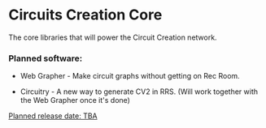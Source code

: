 # Circuits Creation Core
The core libraries that will power the Circuit Creation network.

### Planned software:
- Web Grapher - Make circuit graphs without getting on Rec Room.

- Circuitry - A new way to generate CV2 in RRS. (Will work together with the Web Grapher once it's done)

<ins>Planned release date: TBA</ins>
